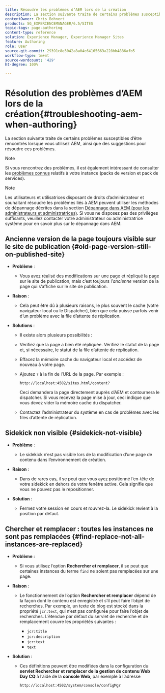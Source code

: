 ```yaml
---
title: Résoudre les problèmes d’AEM lors de la création
description: La section suivante traite de certains problèmes susceptibles d’être rencontrés lorsque vous utilisez AEM, ainsi que des suggestions pour résoudre ces problèmes.
contentOwner: Chris Bohnert
products: SG_EXPERIENCEMANAGER/6.5/SITES
topic-tags: page-authoring
content-type: reference
solution: Experience Manager, Experience Manager Sites
feature: Authoring
role: User
source-git-commit: 29391c8e3042a8a04c64165663a228bb4886afb5
workflow-type: tm+mt
source-wordcount: '429'
ht-degree: 100%

---
```


# Résolution des problèmes d’AEM lors de la création{#troubleshooting-aem-when-authoring}

La section suivante traite de certains problèmes susceptibles d’être rencontrés lorsque vous utilisez AEM, ainsi que des suggestions pour résoudre ces problèmes.

>[!NOTE]
>
>Si vous rencontrez des problèmes, il est également intéressant de consulter les [problèmes connus](/help/release-notes/release-notes.md) relatifs à votre instance (packs de version et pack de services).

>[!NOTE]
>
>Les utilisateurs et utilisatrices disposant de droits d’administrateur et souhaitant résoudre les problèmes liés à AEM peuvent utiliser les méthodes de dépannage décrites dans la section [Dépannage dans AEM (pour les administrateurs et administratrices)](/help/sites-administering/troubleshoot.md). Si vous ne disposez pas des privilèges suffisants, veuillez contacter votre administrateur ou administratrice système pour en savoir plus sur le dépannage dans AEM.

## Ancienne version de la page toujours visible sur le site de publication {#old-page-version-still-on-published-site}

* **Problème** :

   * Vous avez réalisé des modifications sur une page et répliqué la page sur le site de publication, mais c’est toujours l’*ancienne* version de la page qui s’affiche sur le site de publication.

* **Raison** :

   * Cela peut être dû à plusieurs raisons, le plus souvent le cache (votre navigateur local ou le Dispatcher), bien que cela puisse parfois venir d’un problème avec la file d’attente de réplication.

* **Solutions** :

   * Il existe alors plusieurs possibilités :
   * Vérifiez que la page a bien été répliquée. Vérifiez le statut de la page et, si nécessaire, le statut de la file d’attente de réplication.
   * Effacez la mémoire cache du navigateur local et accédez de nouveau à votre page.
   * Ajoutez `?` à la fin de l’URL de la page. Par exemple :

     `http://localhost:4502/sites.html/content?`

     Ceci demandera la page directement auprès d’AEM et contournera le dispatcher. Si vous recevez la page mise à jour, ceci indique que vous devez vider la mémoire cache du dispatcher.

   * Contactez l’administrateur du système en cas de problèmes avec les files d’attente de réplication.

## Sidekick non visible {#sidekick-not-visible}

* **Problème** :

   * Le sidekick n’est pas visible lors de la modification d’une page de contenu dans l’environnement de création.

* **Raison** :

   * Dans de rares cas, il se peut que vous ayez positionné l’en-tête de votre sidekick en dehors de votre fenêtre active. Cela signifie que vous ne pouvez pas le repositionner.

* **Solution** :

   * Fermez votre session en cours et rouvrez-la. Le sidekick revient à la position par défaut.

## Chercher et remplacer : toutes les instances ne sont pas remplacées {#find-replace-not-all-instances-are-replaced}

* **Problème :**

   * Si vous utilisez l’option **Rechercher et remplacer**, il se peut que certaines instances du terme `find` ne soient pas remplacées sur une page.

* **Raison** :

   * Le fonctionnement de l’option **Rechercher et remplacer** dépend de la façon dont le contenu est enregistré et s’il peut faire l’objet de recherches. Par exemple, un texte de blog est stocké dans la propriété `jcr:text`, qui n’est pas configurée pour faire l’objet de recherches. L’étendue par défaut du servlet de recherche et de remplacement couvre les propriétés suivantes :

      * `jcr:title`
      * `jcr:description`
      * `jcr:text`
      * `text`

* **Solution** :

   * Ces définitions peuvent être modifiées dans la configuration du **servlet Rechercher et remplacer de la gestion de contenu Web Day CQ** à l’aide de la **console Web**, par exemple à l’adresse

     `http://localhost:4502/system/console/configMgr`
